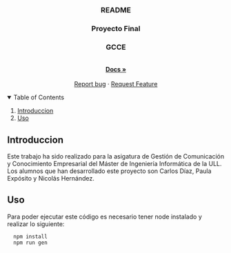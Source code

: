 <br />
<p align="center">

  <h3 align="center"> README </h3>
  <h3 align="center"> Proyecto Final </h3>
  <h3 align="center"> GCCE </h3>

  <p align="center">
    <br />
    <a href="https://github.com/PaulaExposito/GCCE"><strong>Docs »</strong></a>
    <br />
    <br />
    <a href="https://github.com/PaulaExposito/GCCE/issues">Report bug</a>
    ·
    <a href="https://github.com/PaulaExposito/GCCE/issues">Request Feature</a>
  </p>
</p>



<!-- TABLE OF CONTENTS -->
<details open="open">
  <summary>Table of Contents</summary>
  <ol>
    <li><a href="#introduccion">Introduccion</a></li>
    <li><a href="#uso">Uso</a></li>
</details>

  ## Introduccion
  Este trabajo ha sido realizado para la asigatura de Gestión de Comunicación y Conocimiento Empresarial del Máster de Ingeniería Informática de la ULL. Los alumnos que han desarrollado este proyecto son Carlos Díaz, Paula Expósito y Nicolás Hernández.
  
  ## Uso
  Para poder ejecutar este código es necesario tener node instalado y realizar lo siguiente:
  ```
    npm install
    npm run gen
  ```
